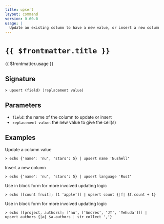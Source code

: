 ```yaml
---
title: upsert
layout: command
version: 0.60.0
usage: |
  Update an existing column to have a new value, or insert a new column.
---
```


# `{{ $frontmatter.title }}`

<div style='white-space: pre-wrap;'>{{ $frontmatter.usage }}</div>

## Signature

`> upsert (field) (replacement value)`

## Parameters

- `field`: the name of the column to update or insert
- `replacement value`: the new value to give the cell(s)

## Examples

Update a column value

```shell
> echo {'name': 'nu', 'stars': 5} | upsert name 'Nushell'
```

Insert a new column

```shell
> echo {'name': 'nu', 'stars': 5} | upsert language 'Rust'
```

Use in block form for more involved updating logic

```shell
> echo [[count fruit]; [1 'apple']] | upsert count {|f| $f.count + 1}
```

Use in block form for more involved updating logic

```shell
> echo [[project, authors]; ['nu', ['Andrés', 'JT', 'Yehuda']]] | upsert authors {|a| $a.authors | str collect ','}
```
